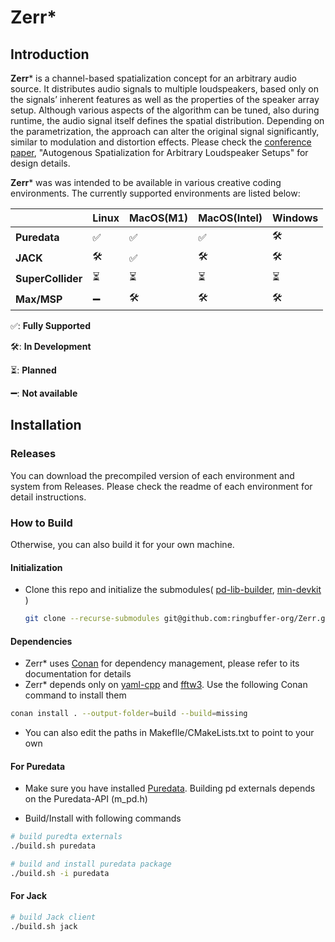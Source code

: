 # Zerr*

## Introduction

**Zerr*** is a channel-based spatialization concept for an arbitrary audio source. It distributes audio signals to multiple loudspeakers, based only on the signals’ inherent features as well as the properties of the speaker array setup. Although various aspects of the algorithm can be tuned, also during runtime, the audio signal itself defines the spatial distribution. Depending on the parametrization, the approach can alter the original signal significantly, similar to modulation and distortion effects. Please check the [conference paper](https://ieeexplore.ieee.org/abstract/document/10289141), "Autogenous Spatialization for Arbitrary Loudspeaker Setups" for design details. 

**Zerr*** was was intended to be available in various creative coding environments. The currently supported environments are listed below:

|                   | Linux | MacOS(M1) | MacOS(Intel) | Windows |
| ----------------- | ----- | --------- | ------------ | ------- |
| **Puredata**      | ✅     | ✅         | ✅            | 🛠️       |
| **JACK**          | 🛠️     | ✅         | 🛠️            | 🛠️       |
| **SuperCollider** | ⏳     | ⏳         | ⏳            | ⏳       |
| **Max/MSP**       | **➖** | 🛠️         | 🛠️            | 🛠️       |

✅: **Fully Supported**

🛠️: **In Development**

⏳: **Planned**

**➖**: **Not available**

## Installation

### Releases

You can download the precompiled version of each environment and system from Releases. Please check the readme of each environment for detail instructions.

### How to Build

Otherwise, you can also build it for your own machine. 

#### Initialization

- Clone this repo and initialize the submodules( [pd-lib-builder](https://github.com/pure-data/pd-lib-builder), [min-devkit](https://cycling74.github.io/min-devkit/) )

  ```bash
  git clone --recurse-submodules git@github.com:ringbuffer-org/Zerr.git && cd Zerr
  ```

#### Dependencies

- Zerr* uses [Conan](https://docs.conan.io/2/tutorial.html) for dependency management, please refer to its documentation for details
- Zerr* depends only on [yaml-cpp](https://github.com/jbeder/yaml-cpp) and [fftw3](https://www.fftw.org/). Use the following Conan command to install them

```bash
conan install . --output-folder=build --build=missing
```

- You can also edit the paths in MakefIle/CMakeLists.txt to point to your own 

#### For Puredata

- Make sure you have installed [Puredata](https://puredata.info/downloads/pure-data). Building pd externals depends on the Puredata-API (m_pd.h)

- Build/Install with following commands

```bash
# build puredta externals
./build.sh puredata

# build and install puredata package
./build.sh -i puredata
```

#### For Jack

```bash
# build Jack client
./build.sh jack
```

